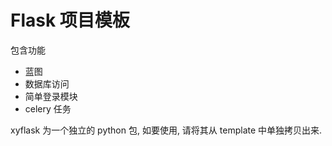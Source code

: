 # Flask 项目模板
 包含功能

 - 蓝图 
 - 数据库访问
 - 简单登录模块
 - celery 任务

xyflask 为一个独立的 python 包, 如要使用, 请将其从 template 中单独拷贝出来.
